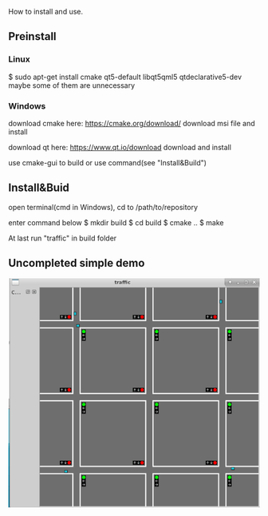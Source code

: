 How to install and use.

## Preinstall
### Linux
$ sudo apt-get install cmake qt5-default libqt5qml5 qtdeclarative5-dev
maybe some of them are unnecessary

### Windows

download cmake here:
https://cmake.org/download/
download msi file and install

download qt here:
https://www.qt.io/download
download and install

use cmake-gui to build or use command(see "Install&Build")

## Install&Buid
open terminal(cmd in Windows), cd to /path/to/repository

enter command below
$ mkdir build
$ cd build
$ cmake ..
$ make


At last run "traffic" in build folder

## Uncompleted simple demo
![](./pics/traffic.gif)